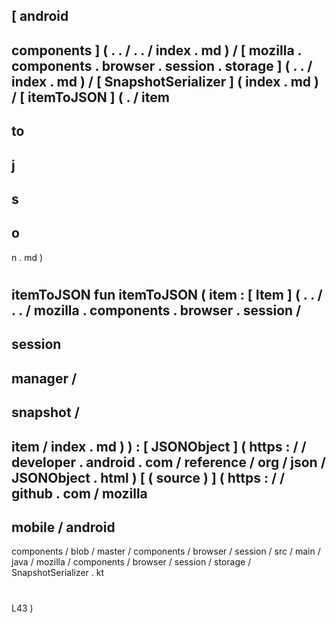 [
android
-
components
]
(
.
.
/
.
.
/
index
.
md
)
/
[
mozilla
.
components
.
browser
.
session
.
storage
]
(
.
.
/
index
.
md
)
/
[
SnapshotSerializer
]
(
index
.
md
)
/
[
itemToJSON
]
(
.
/
item
-
to
-
j
-
s
-
o
-
n
.
md
)
#
itemToJSON
fun
itemToJSON
(
item
:
[
Item
]
(
.
.
/
.
.
/
mozilla
.
components
.
browser
.
session
/
-
session
-
manager
/
-
snapshot
/
-
item
/
index
.
md
)
)
:
[
JSONObject
]
(
https
:
/
/
developer
.
android
.
com
/
reference
/
org
/
json
/
JSONObject
.
html
)
[
(
source
)
]
(
https
:
/
/
github
.
com
/
mozilla
-
mobile
/
android
-
components
/
blob
/
master
/
components
/
browser
/
session
/
src
/
main
/
java
/
mozilla
/
components
/
browser
/
session
/
storage
/
SnapshotSerializer
.
kt
#
L43
)
